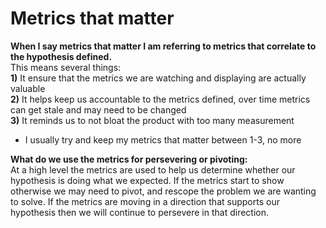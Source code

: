 # Metrics that matter

**When I say metrics that matter I am referring to metrics that correlate to the hypothesis defined.**   
This means several things:  
**1\)** It ensure that the metrics we are watching and displaying are actually valuable  
**2\)** It helps keep us accountable to the metrics defined, over time metrics can get stale and may need to be changed  
**3\)** It reminds us to not bloat the product with too many measurement  
- I usually try and keep my metrics that matter between 1-3, no more  
  
**What do we use the metrics for persevering or pivoting:**  
At a high level the metrics are used to help us determine whether our hypothesis is doing what we expected. If the metrics start to show otherwise we may need to pivot, and rescope the problem we are wanting to solve. If the metrics are moving in a direction that supports our hypothesis then we will continue to persevere in that direction.

